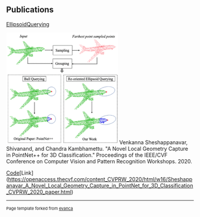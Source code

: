 ## Publications

[EllipsoidQuerying](/sample_page) 

<img src="images/ellipsoid_querying.gif?raw=true" width="300" height="300"/> Venkanna Sheshappanavar, Shivanand, and Chandra Kambhamettu. "A Novel Local Geometry Capture in PointNet++ for 3D Classification." Proceedings of the IEEE/CVF Conference on Computer Vision and Pattern Recognition Workshops. 2020.

[Code](https://github.com/VimsLab/EllipsoidQuery/)[Link] (https://openaccess.thecvf.com/content_CVPRW_2020/html/w16/Sheshappanavar_A_Novel_Local_Geometry_Capture_in_PointNet_for_3D_Classification_CVPRW_2020_paper.html)



---
<p style="font-size:11px">Page template forked from <a href="https://github.com/evanca/quick-portfolio">evanca</a></p>
<!-- Remove above link if you don't want to attibute -->
